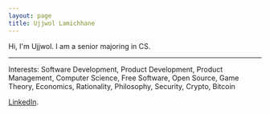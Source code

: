 ```yaml
---
layout: page
title: Ujjwol Lamichhane
---
```


Hi, I'm Ujjwol. I am a senior majoring in CS.

---
Interests: Software Development, Product Development, Product Management, Computer Science, Free Software, Open Source, Game Theory, Economics, Rationality, Philosophy, Security, Crypto, Bitcoin

[LinkedIn](https://www.linkedin.com/in/ujjwol).
